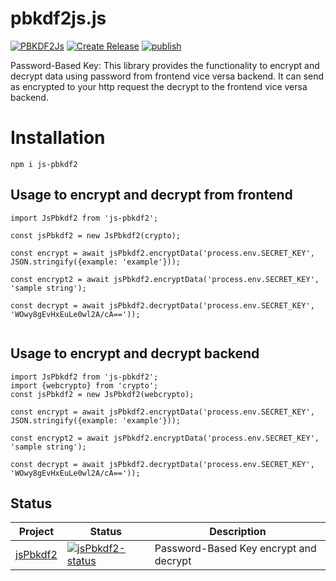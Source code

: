 # pbkdf2js.js

[![PBKDF2Js](https://github.com/xkid1/pbkdf2.js/actions/workflows/main.yml/badge.svg)](https://github.com/xkid1/pbkdf2.js/actions/workflows/main.yml) [![Create Release](https://github.com/xkid1/pbkdf2.js/actions/workflows/release-tag.yml/badge.svg?branch=main)](https://github.com/xkid1/pbkdf2.js/actions/workflows/release-tag.yml) [![publish](https://github.com/xkid1/pbkdf2.js/actions/workflows/publish.yml/badge.svg)](https://github.com/xkid1/pbkdf2.js/actions/workflows/publish.yml)

Password-Based Key: This library provides the functionality to encrypt and decrypt data using password from frontend vice versa backend. It can send as encrypted to your http request the decrypt to the  frontend vice versa backend.


# Installation

`npm i js-pbkdf2`


## Usage to encrypt and decrypt from frontend

```
import JsPbkdf2 from 'js-pbkdf2';

const jsPbkdf2 = new JsPbkdf2(crypto);

const encrypt = await jsPbkdf2.encryptData('process.env.SECRET_KEY', JSON.stringify({example: 'example'}));

const encrypt2 = await jsPbkdf2.encryptData('process.env.SECRET_KEY', 'sample string');

const decrypt = await jsPbkdf2.decryptData('process.env.SECRET_KEY', 'WOwy8gEvHxEuLe0wl2A/cA=='));


```



## Usage to encrypt and decrypt backend

```
import JsPbkdf2 from 'js-pbkdf2';
import {webcrypto} from 'crypto';
const jsPbkdf2 = new JsPbkdf2(webcrypto);

const encrypt = await jsPbkdf2.encryptData('process.env.SECRET_KEY', JSON.stringify({example: 'example'}));

const encrypt2 = await jsPbkdf2.encryptData('process.env.SECRET_KEY', 'sample string');

const decrypt = await jsPbkdf2.decryptData('process.env.SECRET_KEY', 'WOwy8gEvHxEuLe0wl2A/cA=='));

```

## Status
| Project               | Status                                                       | Description                                             |
| --------------------- | ------------------------------------------------------------ | ------------------------------------------------------- |
| [jsPbkdf2]            | [![jsPbkdf2-status]][jsPbkdf2-package]                   | Password-Based Key encrypt and decrypt                      |

[jsPbkdf2]: https://github.com/xkid1/pbkdf2.js
[jsPbkdf2-package]: https://www.npmjs.com/package/js-pbkdf2
[jsPbkdf2-status]: https://img.shields.io/npm/v/js-pbkdf2
